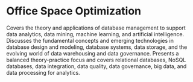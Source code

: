# Office Space Optimization
Covers the theory and applications of database management to support data analytics, data mining, machine learning, and artificial intelligence. Discusses the fundamental concepts and emerging technologies in database design and modeling, database systems, data storage, and the evolving world of data warehousing and data governance. Presents a balanced theory-practice focus and covers relational databases, NoSQL databases, data integration, data quality, data governance, big data, and data processing for analytics.
